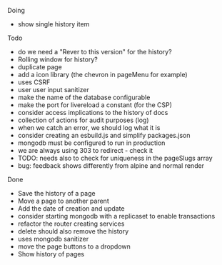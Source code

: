 Doing
- show single history item

Todo
- do we need a "Rever to this version" for the history?
- Rolling window for history?
- duplicate page
- add a icon library (the chevron in pageMenu for example)
- uses CSRF
- user user input sanitizer
- make the name of the database configurable
- make the port for livereload a constant (for the CSP)
- consider access implications to the history of docs
- collection of actions for audit purposes (log)
- when we catch an error, we should log what it is
- consider creating an esbuild.js and simplify packages.json
- mongodb must be configured to run in production
- we are always using 303 to redirect - check it
- TODO: needs also to check for uniqueness in the pageSlugs array
- bug: feedback shows differently from alpine and normal render


Done
- Save the history of a page
- Move a page to another parent
- Add the date of creation and update
- consider starting mongodb with a replicaset to enable transactions
- refactor the router creating services
- delete should also remove the history
- uses mongodb sanitizer
- move the page buttons to a dropdown
- Show history of pages

